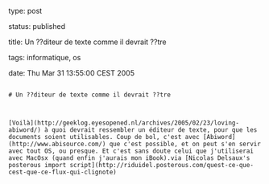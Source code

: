 type: post
status: published
title: Un ??diteur de texte comme il devrait ??tre
tags: informatique, os
date: Thu Mar 31 13:55:00 CEST 2005
~~~~~~
# Un ??diteur de texte comme il devrait ??tre

[Voilà](http://geeklog.eyesopened.nl/archives/2005/02/23/loving-abiword/) à quoi devrait ressembler un éditeur de texte, pour que les documents soient utilisables. Coup de bol, c'est avec [Abiword](http://www.abisource.com/) que c'est possible, et on peut s'en servir avec tout OS, ou presque. Et c'est sans doute celui que j'utiliserai avec MacOsx (quand enfin j'aurais mon iBook).via [Nicolas Delsaux's posterous import script](http://riduidel.posterous.com/quest-ce-que-cest-que-ce-flux-qui-clignote)